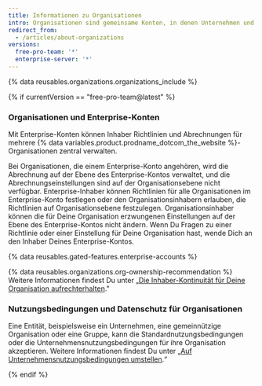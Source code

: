 ```yaml
---
title: Informationen zu Organisationen
intro: Organisationen sind gemeinsame Konten, in denen Unternehmen und Open-Source-Projekte übergreifend über mehrere Projekte gleichzeitig zusammenarbeiten können. Inhaber und Administratoren können den Mitgliederzugriff auf Daten und Projekte der Organisation mit komplexen Sicherheits- und Administrationsfunktionen verwalten.
redirect_from:
  - /articles/about-organizations
versions:
  free-pro-team: '*'
  enterprise-server: '*'
---
```


{% data reusables.organizations.organizations_include %}

{% if currentVersion == "free-pro-team@latest" %}
### Organisationen und Enterprise-Konten

Mit Enterprise-Konten können Inhaber Richtlinien und Abrechnungen für mehrere {% data variables.product.prodname_dotcom_the_website %}-Organisationen zentral verwalten.

Bei Organisationen, die einem Enterprise-Konto angehören, wird die Abrechnung auf der Ebene des Enterprise-Kontos verwaltet, und die Abrechnungseinstellungen sind auf der Organisationsebene nicht verfügbar. Enterprise-Inhaber können Richtlinien für alle Organisationen im Enterprise-Konto festlegen oder den Organisationsinhabern erlauben, die Richtlinien auf Organisationsebene festzulegen. Organisationsinhaber können die für Deine Organisation erzwungenen Einstellungen auf der Ebene des Enterprise-Kontos nicht ändern. Wenn Du Fragen zu einer Richtlinie oder einer Einstellung für Deine Organisation hast, wende Dich an den Inhaber Deines Enterprise-Kontos.

{% data reusables.gated-features.enterprise-accounts %}

{% data reusables.organizations.org-ownership-recommendation %} Weitere Informationen findest Du unter „[Die Inhaber-Kontinuität für Deine Organisation aufrechterhalten](/github/setting-up-and-managing-organizations-and-teams/maintaining-ownership-continuity-for-your-organization)."

### Nutzungsbedingungen und Datenschutz für Organisationen

Eine Entität, beispielsweise ein Unternehmen, eine gemeinnützige Organisation oder eine Gruppe, kann die Standardnutzungsbedingungen oder die Unternehmensnutzungsbedingungen für ihre Organisation akzeptieren. Weitere Informationen findest Du unter „[Auf Unternehmensnutzungsbedingungen umstellen](/articles/upgrading-to-the-corporate-terms-of-service).“

{% endif %}

